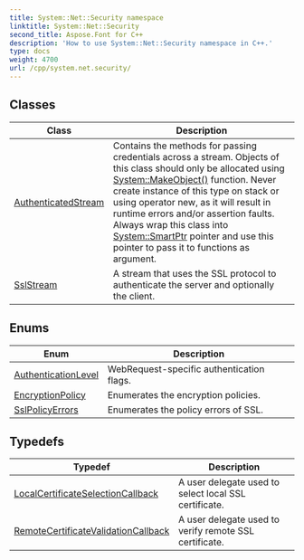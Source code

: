 ```yaml
---
title: System::Net::Security namespace
linktitle: System::Net::Security
second_title: Aspose.Font for C++
description: 'How to use System::Net::Security namespace in C++.'
type: docs
weight: 4700
url: /cpp/system.net.security/
---
```




## Classes

| Class | Description |
| --- | --- |
| [AuthenticatedStream](./authenticatedstream/) | Contains the methods for passing credentials across a stream. Objects of this class should only be allocated using [System::MakeObject()](../system/makeobject/) function. Never create instance of this type on stack or using operator new, as it will result in runtime errors and/or assertion faults. Always wrap this class into [System::SmartPtr](../system/smartptr/) pointer and use this pointer to pass it to functions as argument. |
| [SslStream](./sslstream/) | A stream that uses the SSL protocol to authenticate the server and optionally the client. |
## Enums

| Enum | Description |
| --- | --- |
| [AuthenticationLevel](./authenticationlevel/) | WebRequest-specific authentication flags. |
| [EncryptionPolicy](./encryptionpolicy/) | Enumerates the encryption policies. |
| [SslPolicyErrors](./sslpolicyerrors/) | Enumerates the policy errors of SSL. |
## Typedefs

| Typedef | Description |
| --- | --- |
| [LocalCertificateSelectionCallback](./localcertificateselectioncallback/) | A user delegate used to select local SSL certificate. |
| [RemoteCertificateValidationCallback](./remotecertificatevalidationcallback/) | A user delegate used to verify remote SSL certificate. |
